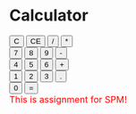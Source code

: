 <!DOCTYPE html>
<html>
  <body>
  <div id="header" class="text-center">
    <h1 id="title">Calculator</h1>
    </div>
    <div id="output" class="text-center">
    </div>
    <div id="calculator" class="text-center">
      <button id="erase" class="btn btn-danger">C</button>
      <button id="back" class="btn btn-danger">CE</button>
      <button id="/" class="btn btn-primary">/</button>
      <button id="*" class="btn btn-primary">*</button><br>
      <button id="7" class="btn btn-primary">7</button>
      <button id="8" class="btn btn-primary">8</button>
      <button id="9" class="btn btn-primary">9</button>
      <button id="-" class="btn btn-primary">-</button><br>
      <button id="4" class="btn btn-primary">4</button>
      <button id="5" class="btn btn-primary">5</button>
      <button id="6" class="btn btn-primary">6</button>
      <button id="+" class="btn btn-primary">+</button><br>
      <button id="1" class="btn btn-primary">1</button>
      <button id="2" class="btn btn-primary">2</button>
      <button id="3" class="btn btn-primary">3</button>
      <button id="." class="btn btn-primary">.</button><br>
      <button id="0" class="btn-large btn-primary">0</button>
      <button id="total" class="btn-large btn-primary">=</button>
    </div>
    <font size="3" color="red">This is assignment for SPM!</font>
</html>
